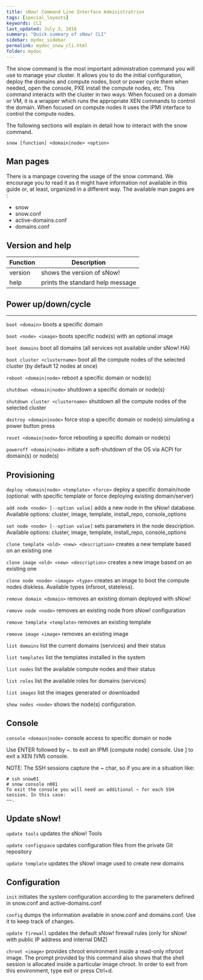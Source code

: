 ```yaml
---
title: sNow! Command Line Interface Administratrion
tags: [special_layouts]
keywords: CLI
last_updated: July 3, 2016
summary: "Quick summary of sNow! CLI"
sidebar: mydoc_sidebar
permalink: mydoc_snow_cli.html
folder: mydoc
---
```


The snow command is the most important administration command you will use to manage your cluster. It allows you to do the initial configuration, deploy the domains and compute nodes, boot or power cycle them when needed, open the console, PXE install the compute nodes, etc. This command interacts with the cluster in two ways:
When focused on a domain or VM, it is a wrapper which runs the appropriate XEN commands to control the domain.
When focused on compute nodes it uses the IPMI interface to control the compute nodes.

The following sections will explain in detail how to interact with the snow command.
```
snow [function] <domain|node> <option>
```
## Man pages
There is a manpage covering the usage of the snow command. We encourage you to read it as it might have information not available in this guide or, at least, organized in a different way. The available man pages are :
* snow
* snow.conf
* active-domains.conf
* domains.conf

## Version and help
| Function | Description |
|----------|-------------|
|version   | shows the version of sNow!|
|help      |  prints the standard help message|

## Power up/down/cycle
-------

`boot <domain>`
  boots a specific domain
  
`boot <node> <image>`
  boots specific node(s) with an optional image

`boot domains`
  boot all domains (all services not available under sNow! HA)

`boot cluster <clustername>`
  boot all the compute nodes of the selected cluster (by default 12 nodes at once)

`reboot <domain|node>`
  reboot a specific domain or node(s)

`shutdown <domain|node>`
  shutdown a specific domain or node(s)

`shutdown cluster <clustername>`
  shutdown all the compute nodes of the selected cluster

`destroy <domain|node>`
  force stop a specific domain or node(s) simulating a power button press

`reset <domain|node>`
  force rebooting a specific domain or node(s)

`poweroff <domain|node>`
  initiate a soft-shutdown of the OS via ACPI for domain(s) or node(s)

## Provisioning
`deploy <domain|node> <template> <force>`
  deploy a specific domain/node (optional: with specific template or force deploying existing domain/server)

`add node <node> [--option value]`
  adds a new node in the sNow! database. Available options: cluster, image, template, install_repo, console_options

`set node <node> [--option value]`
  sets parameters in the node description. Available options: cluster, image, template, install_repo, console_options

`clone template <old> <new> <description>`
  creates a new template based on an existing one

`clone image <old> <new> <description>`
  creates a new image based on an existing one

`clone node <node> <image> <type>`
  creates an image to boot the compute nodes diskless. Available types (nfsroot, stateless).

`remove domain <domain>`
  removes an existing domain deployed with sNow!

`remove node <node>`
  removes an existing node from sNow! configuration

`remove template <template>`
  removes an existing template

`remove image <image>`
  removes an existing image

`list domains`
  list the current domains (services) and their status

`list templates`
  list the templates installed in the system

`list nodes`
  list the available compute nodes and their status

`list roles`
  list the available roles for domains (services)

`list images`
  list the images generated or downloaded

`show nodes <node>`
  shows the node(s) configuration.

## Console
`console <domain|node>`
  console access to specific domain or node

  Use ENTER followed by ~. to exit an IPMI (compute node) console.
  Use <CTRL> ] to exit a XEN (VM) console.

  NOTE: The SSH sessions capture the ~ char, so if you are in a situation like:

```
# ssh snow01
# snow console n001
To exit the console you will need an additional ~ for each SSH session. In this case:
~~.
```

## Update sNow!
`update tools`
  updates the sNow! Tools

`update configspace`
  updates configuration files from the private Git repository

`update template`
  updates the sNow! image used to create new domains

## Configuration
`init`
  initiates the system configuration according to the parameters defined in snow.conf and active-domains.conf

`config`
  dumps the information available in snow.conf and domains.conf. Use it to keep track of changes.

`update firewall`
  updates the default sNow! firewall rules (only for sNow! with public IP address and internal DMZ)

`chroot <image>`
  provides chroot environment inside a read-only nfsroot image. The prompt provided by this command also shows that the shell session is allocated inside a particular image chroot. In order to exit from this environment, type exit or press Ctrl+d.

